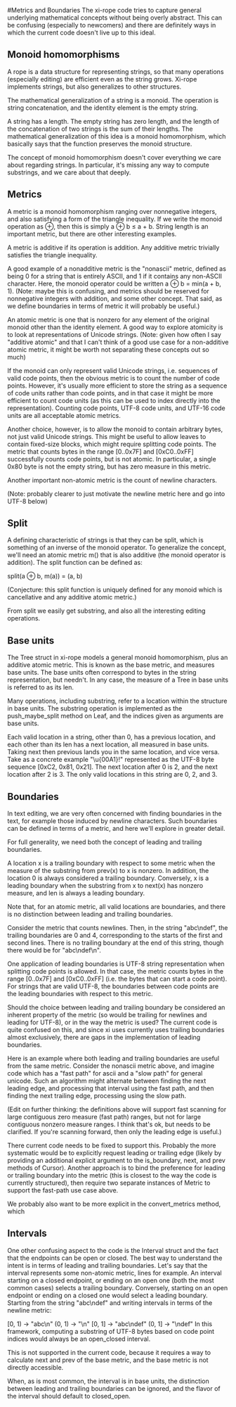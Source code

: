 #Metrics and Boundaries
The xi-rope code tries to capture general underlying mathematical concepts without being overly abstract. This can be confusing (especially to newcomers) and there are definitely ways in which the current code doesn't live up to this ideal.

## Monoid homomorphisms
A rope is a data structure for representing strings, so that many operations (especially editing) are efficient even as the string grows. Xi-rope implements strings, but also generalizes to other structures.

The mathematical generalization of a string is a monoid. The operation is string concatenation, and the identity element is the empty string.

A string has a length. The empty string has zero length, and the length of the concatenation of two strings is the sum of their lengths. The mathematical generalization of this idea is a monoid homomorphism, which basically says that the function preserves the monoid structure.

The concept of monoid homomorphism doesn't cover everything we care about regarding strings. In particular, it's missing any way to compute substrings, and we care about that deeply.

## Metrics
A metric is a monoid homomorphism ranging over nonnegative integers, and also satisfying a form of the triangle inequality. If we write the monoid operation as ⊕, then this is simply a ⊕ b ≤ a + b. String length is an important metric, but there are other interesting examples.

A metric is additive if its operation is addition. Any additive metric trivially satisfies the triangle inequality.

A good example of a nonadditive metric is the "nonascii" metric, defined as being 0 for a string that is entirely ASCII, and 1 if it contains any non-ASCII character. Here, the monoid operator could be written a ⊕ b = min(a + b, 1). (Note: maybe this is confusing, and metrics should be reserved for nonnegative integers with addition, and some other concept. That said, as we define boundaries in terms of metric it will probably be useful.)

An atomic metric is one that is nonzero for any element of the original monoid other than the identity element. A good way to explore atomicity is to look at representations of Unicode strings. (Note: given how often I say "additive atomic" and that I can't think of a good use case for a non-additive atomic metric, it might be worth not separating these concepts out so much)

If the monoid can only represent valid Unicode strings, i.e. sequences of valid code points, then the obvious metric is to count the number of code points. However, it's usually more efficient to store the string as a sequence of code units rather than code points, and in that case it might be more efficient to count code units (as this can be used to index directly into the representation). Counting code points, UTF-8 code units, and UTF-16 code units are all acceptable atomic metrics.

Another choice, however, is to allow the monoid to contain arbitrary bytes, not just valid Unicode strings. This might be useful to allow leaves to contain fixed-size blocks, which might require splitting code points. The metric that counts bytes in the range [0..0x7F] and [0xC0..0xFF] successfully counts code points, but is not atomic. In particular, a single 0x80 byte is not the empty string, but has zero measure in this metric.

Another important non-atomic metric is the count of newline characters.

(Note: probably clearer to just motivate the newline metric here and go into UTF-8 below)

## Split
A defining characteristic of strings is that they can be split, which is something of an inverse of the monoid operator. To generalize the concept, we'll need an atomic metric m() that is also additive (the monoid operator is addition). The split function can be defined as:

split(a ⊕ b, m(a)) = (a, b)

(Conjecture: this split function is uniquely defined for any monoid which is cancellative and any additive atomic metric.)

From split we easily get substring, and also all the interesting editing operations.

## Base units
The Tree struct in xi-rope models a general monoid homomorphism, plus an additive atomic metric. This is known as the base metric, and measures base units. The base units often correspond to bytes in the string representation, but needn't. In any case, the measure of a Tree in base units is referred to as its len.

Many operations, including substring, refer to a location within the structure in base units. The substring operation is implemented as the push_maybe_split method on Leaf, and the indices given as arguments are base units.

Each valid location in a string, other than 0, has a previous location, and each other than its len has a next location, all measured in base units. Taking next then previous lands you in the same location, and vice versa. Take as a concrete example "\u{00A1}!" represented as the UTF-8 byte sequence [0xC2, 0x81, 0x21]. The next location after 0 is 2, and the next location after 2 is 3. The only valid locations in this string are 0, 2, and 3.

## Boundaries
In text editing, we are very often concerned with finding boundaries in the text, for example those induced by newline characters. Such boundaries can be defined in terms of a metric, and here we'll explore in greater detail.

For full generality, we need both the concept of leading and trailing boundaries.

A location x is a trailing boundary with respect to some metric when the measure of the substring from prev(x) to x is nonzero. In addition, the location 0 is always considered a trailing boundary. Conversely, x is a leading boundary when the substring from x to next(x) has nonzero measure, and len is always a leading boundary.

Note that, for an atomic metric, all valid locations are boundaries, and there is no distinction between leading and trailing boundaries.

Consider the metric that counts newlines. Then, in the string "abc\ndef", the trailing boundaries are 0 and 4, corresponding to the starts of the first and second lines. There is no trailing boundary at the end of this string, though there would be for "abc\ndef\n".

One application of leading boundaries is UTF-8 string representation when splitting code points is allowed. In that case, the metric counts bytes in the range [0..0x7F] and [0xC0..0xFF] (i.e. the bytes that can start a code point). For strings that are valid UTF-8, the boundaries between code points are the leading boundaries with respect to this metric.

Should the choice between leading and trailing boundary be considered an inherent property of the metric (so would be trailing for newlines and leading for UTF-8), or in the way the metric is used? The current code is quite confused on this, and since xi uses currently uses trailing boundaries almost exclusively, there are gaps in the implementation of leading boundaries.

Here is an example where both leading and trailing boundaries are useful from the same metric. Consider the nonascii metric above, and imagine code which has a "fast path" for ascii and a "slow path" for general unicode. Such an algorithm might alternate between finding the next leading edge, and processing that interval using the fast path, and then finding the next trailing edge, processing using the slow path.

(Edit on further thinking: the definitions above will support fast scanning for large contiguous zero measure (fast path) ranges, but not for large contiguous nonzero measure ranges. I think that's ok, but needs to be clarified. If you're scanning forward, then only the leading edge is useful.)

There current code needs to be fixed to support this. Probably the more systematic would be to explicitly request leading or trailing edge (likely by providing an additional explicit argument to the is_boundary, next, and prev methods of Cursor). Another approach is to bind the preference for leading or trailing boundary into the metric (this is closest to the way the code is currently structured), then require two separate instances of Metric to support the fast-path use case above.

We probably also want to be more explicit in the convert_metrics method, which

## Intervals
One other confusing aspect to the code is the Interval struct and the fact that the endpoints can be open or closed. The best way to understand the intent is in terms of leading and trailing boundaries. Let's say that the interval represents some non-atomic metric, lines for example. An interval starting on a closed endpoint, or ending on an open one (both the most common cases) selects a trailing boundary. Conversely, starting on an open endpoint or ending on a closed one would select a leading boundary. Starting from the string "abc\ndef" and writing intervals in terms of the newline metric:

[0, 1) -> "abc\n"
(0, 1) -> "\n"
[0, 1] -> "abc\ndef"
(0, 1] -> "\ndef"
In this framework, computing a substring of UTF-8 bytes based on code point indices would always be an open_closed interval.

This is not supported in the current code, because it requires a way to calculate next and prev of the base metric, and the base metric is not directly accessible.

When, as is most common, the interval is in base units, the distinction between leading and trailing boundaries can be ignored, and the flavor of the interval should default to closed_open.
